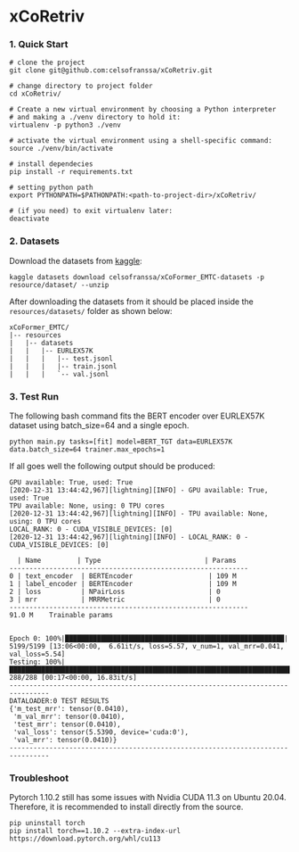 # xCoRetriv

### 1. Quick Start

```shell script
# clone the project 
git clone git@github.com:celsofranssa/xCoRetriv.git

# change directory to project folder
cd xCoRetriv/

# Create a new virtual environment by choosing a Python interpreter 
# and making a ./venv directory to hold it:
virtualenv -p python3 ./venv

# activate the virtual environment using a shell-specific command:
source ./venv/bin/activate

# install dependecies
pip install -r requirements.txt

# setting python path
export PYTHONPATH=$PATHONPATH:<path-to-project-dir>/xCoRetriv/

# (if you need) to exit virtualenv later:
deactivate
```

### 2. Datasets
Download the datasets from [kaggle](https://www.kaggle.com/datasets/celsofranssa/xCoFormer_EMTC-datasets):
```
kaggle datasets download celsofranssa/xCoFormer_EMTC-datasets -p resource/dataset/ --unzip
```
After downloading the datasets from it should be placed inside the `resources/datasets/` folder as shown below:

```
xCoFormer_EMTC/
|-- resources
|   |-- datasets
|   |   |-- EURLEX57K
|   |   |   |-- test.jsonl
|   |   |   |-- train.jsonl
|   |   |   `-- val.jsonl

```

### 3. Test Run
The following bash command fits the BERT encoder over EURLEX57K dataset using batch_size=64 and a single epoch.
```
python main.py tasks=[fit] model=BERT_TGT data=EURLEX57K data.batch_size=64 trainer.max_epochs=1
```
If all goes well the following output should be produced:
```
GPU available: True, used: True
[2020-12-31 13:44:42,967][lightning][INFO] - GPU available: True, used: True
TPU available: None, using: 0 TPU cores
[2020-12-31 13:44:42,967][lightning][INFO] - TPU available: None, using: 0 TPU cores
LOCAL_RANK: 0 - CUDA_VISIBLE_DEVICES: [0]
[2020-12-31 13:44:42,967][lightning][INFO] - LOCAL_RANK: 0 - CUDA_VISIBLE_DEVICES: [0]

  | Name         | Type                          | Params
------------------------------------------------------------
0 | text_encoder  | BERTEncoder                   | 109 M
1 | label_encoder | BERTEncoder                   | 109 M
2 | loss          | NPairLoss                     | 0     
3 | mrr           | MRRMetric                     | 0     
------------------------------------------------------------
91.0 M    Trainable params


Epoch 0: 100%|███████████████████████████████████████████████████████| 5199/5199 [13:06<00:00,  6.61it/s, loss=5.57, v_num=1, val_mrr=0.041, val_loss=5.54]
Testing: 100%|███████████████████████████████████████████████████████████████████████████████████████████████████████████| 288/288 [00:17<00:00, 16.83it/s]
--------------------------------------------------------------------------------
DATALOADER:0 TEST RESULTS
{'m_test_mrr': tensor(0.0410),
 'm_val_mrr': tensor(0.0410),
 'test_mrr': tensor(0.0410),
 'val_loss': tensor(5.5390, device='cuda:0'),
 'val_mrr': tensor(0.0410)}
--------------------------------------------------------------------------------
```

### Troubleshoot
Pytorch 1.10.2 still has some issues with Nvidia CUDA 11.3 on Ubuntu 20.04. Therefore, it is recommended to install directly from the source.
```
pip uninstall torch
pip install torch==1.10.2 --extra-index-url https://download.pytorch.org/whl/cu113
```